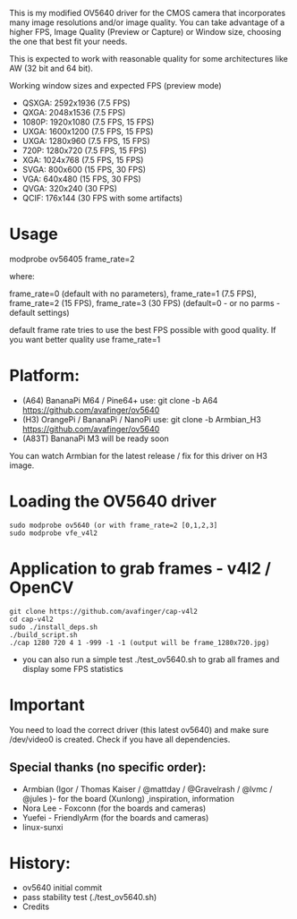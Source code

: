 This is my modified OV5640 driver for the CMOS camera that incorporates many image resolutions and/or image quality. 
You can take advantage of a higher FPS, Image Quality (Preview or Capture) or Window size, choosing the one that best fit your needs.

This is expected to work with reasonable quality for some architectures like AW (32 bit and 64 bit).

Working window sizes and expected FPS (preview mode)

* QSXGA: 2592x1936 (7.5 FPS)
* QXGA: 2048x1536 (7.5 FPS)
* 1080P: 1920x1080 (7.5 FPS, 15 FPS)
* UXGA: 1600x1200 (7.5 FPS, 15 FPS)
* UXGA: 1280x960 (7.5 FPS, 15 FPS)
* 720P: 1280x720 (7.5 FPS, 15 FPS)
* XGA: 1024x768 (7.5 FPS, 15 FPS)
* SVGA: 800x600 (15 FPS, 30 FPS)
* VGA: 640x480 (15 FPS, 30 FPS)
* QVGA: 320x240 (30 FPS)
* QCIF: 176x144 (30 FPS with some artifacts)

Usage
=====
modprobe ov56405 frame_rate=2

where:

frame_rate=0 (default with no parameters), frame_rate=1 (7.5 FPS), frame_rate=2 (15 FPS), frame_rate=3 (30 FPS) (default=0 - or no parms - default settings)

default frame rate tries to use the best FPS possible with good quality. If you want better quality use frame_rate=1

Platform:
========

* (A64) BananaPi M64 / Pine64+ use: git clone -b A64 https://github.com/avafinger/ov5640
* (H3) OrangePi / BananaPi / NanoPi use: git clone -b Armbian_H3 https://github.com/avafinger/ov5640
* (A83T) BananaPi M3 will be ready soon

You can watch Armbian for the latest release / fix for this driver on H3 image.

Loading the OV5640 driver
=========================
	sudo modprobe ov5640 (or with frame_rate=2 [0,1,2,3]
	sudo modprobe vfe_v4l2


Application to grab frames - v4l2 / OpenCV
===========================================

	git clone https://github.com/avafinger/cap-v4l2
	cd cap-v4l2
	sudo ./install_deps.sh
	./build_script.sh
	./cap 1280 720 4 1 -999 -1 -1 (output will be frame_1280x720.jpg)

* you can also run a simple test ./test_ov5640.sh to grab all frames and display some FPS statistics

Important
=========

You need to load the correct driver (this latest ov5640) and make sure /dev/video0 is created.
Check if you have all dependencies.

Special thanks (no specific order):
----------------------------------
* Armbian (Igor / Thomas Kaiser / @mattday / @Gravelrash / @lvmc / @jules )- for the board (Xunlong) ,inspiration, information
* Nora Lee - Foxconn (for the boards and cameras)
* Yuefei - FriendlyArm (for the boards and cameras)
* linux-sunxi

History:
========

* ov5640 initial commit
* pass stability test (./test_ov5640.sh)
* Credits

